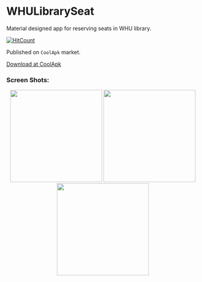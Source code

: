 # WHULibrarySeat

Material designed app for reserving seats in WHU library.

[![HitCount](http://hits.dwyl.io/tommyxu97/WHULibrarySeat.svg)](http://hits.dwyl.io/tommyxu97/WHULibrarySeat)

Published on `CoolApk` market.

[Download at CoolApk](https://www.coolapk.com/apk/218282)

### Screen Shots:

<center class="third">
    <img src="http://image.coolapk.com/apk_image/2019/0217/19/382dcdc3b2cd93cf011fdc91e9a5961e-218282-o_1d3tj06foan3190a1gjn4s11gnm10-uid-1472246@1440x2960.jpg" width="240"/>
    <img src="http://image.coolapk.com/apk_image/2019/0217/19/22ff54c98d531221903b751eb6196bdb-218282-o_1d3tj0eeidp31p081jaacmmhho1d-uid-1472246@1440x2960.jpg" width="240"/>
    <img src="http://image.coolapk.com/apk_image/2019/0217/19/4517e1ffc68aa1812fad2cc23472af8c-218282-o_1d3tj0n374cs1nfk9ee5o7bpt1v-uid-1472246@1440x2960.jpg" width="240"/>
</center>
